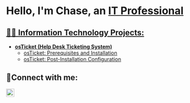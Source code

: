 <h1> Hello, I'm Chase, an <a href="https://linkedin.com/in/chasenguyen01">IT Professional</h1>

<h2> 👨‍💻 Information Technology Projects: </h2>

- <b>osTicket (Help Desk Ticketing System)</b>
  - [osTicket: Prerequisites and Installation](https://github.com/humachewie/osticket-prereqs)
  - [osTicket: Post-Installation Configuration](https://github.com/humachewie/post-install-config)
  

<h2>🤳Connect with me:</h2>

[<img align="left" alt="Josh | LinkedIn" width="22px" src="https://cdn.jsdelivr.net/npm/simple-icons@v3/icons/linkedin.svg" />][linkedin]

[linkedin]: https://linkedin.com/in/chasenguyen01
